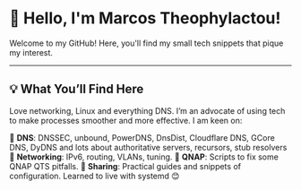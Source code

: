 # 👋 Hello, I'm Marcos Theophylactou!

Welcome to my GitHub! Here, you'll find my small tech snippets that pique my interest.

---

## 💡 What You’ll Find Here

Love networking, Linux and everything DNS. I’m an advocate of using tech to make processes smoother and more effective. I am keen on:

🔸 **DNS**: DNSSEC, unbound, PowerDNS, DnsDist, Cloudflare DNS, GCore DNS, DyDNS and lots about authoritative servers, recursors, stub resolvers 
🔸 **Networking**: IPv6, routing, VLANs, tuning.
🔸 **QNAP**: Scripts to fix some QNAP QTS pitfalls.
🔸 **Sharing**: Practical guides and snippets of configuration. Learned to live with systemd 😊

